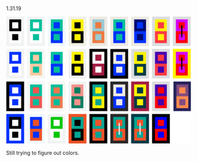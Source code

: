 <a name="01.31.19"></a>

<span class="log_date">1.31.19</span>

![](images/01.31.19.jpg)

Still trying to figure out colors.
